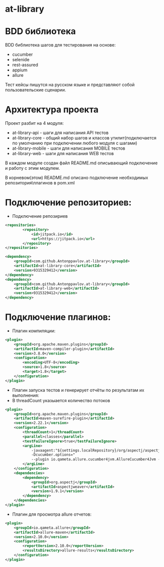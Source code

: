 at-library
=========================

BDD библиотека
=======================

BDD библиотека шагов для тестирования на основе:

- cucumber
- selenide
- rest-assured
- appium
- allure

Тест кейсы пишутся на русском языке и представляют собой пользовательские сценарии.

Архитектура проекта
====================
Проект разбит на 4 модуля:

- at-library-api - шаги для написания API тестов
- at-library-core - общий набор шагов и классов утилит(подключается по умолчанию при подключении любого модуля с шагами)
- at-library-mobile - шаги для написания MOBILE тестов
- at-library-web - шаги для написания WEB тестов

В каждом модуле создан файл README.md описывающий подключение и работу с этим модулем.

В корневом(этом) README.md описано подключение необходимых репозитория\плагинов в pom.xml


Подключение репозиториев:
====================

- Подключение репозириев
```xml
<repositories>
        <repository>
            <id>jitpack.io</id>
            <url>https://jitpack.io</url>
        </repository>
</repositories>

<dependency>
    <groupId>com.github.Antonppavlov.at-library</groupId>
    <artifactId>at-library-core</artifactId>
    <version>9315329412</version>
</dependency>
<dependency>
    <groupId>com.github.Antonppavlov.at-library</groupId>
    <artifactId>at-library-web</artifactId>
    <version>9315329412</version>
</dependency>
```

Подключение плагинов:
====================

- Плагин компиляции:
```xml
<plugin>
    <groupId>org.apache.maven.plugins</groupId>
    <artifactId>maven-compiler-plugin</artifactId>
    <version>3.8.0</version>
    <configuration>
        <encoding>UTF-8</encoding>
        <source>1.8</source>
        <target>1.8</target>
    </configuration>
</plugin>
```
- Плагин запуска тестов и генерирует отчёты по результатам их выполнения:
- В threadCount указыается количество потоков

```xml
<plugin>
    <groupId>org.apache.maven.plugins</groupId>
    <artifactId>maven-surefire-plugin</artifactId>
    <version>2.22.1</version>
    <configuration>
        <threadCount>1</threadCount>
        <parallel>classes</parallel>
        <testFailureIgnore>true</testFailureIgnore>
        <argLine>
            -javaagent:"${settings.localRepository}/org/aspectj/aspectjweaver/1.9.1/aspectjweaver-1.9.1.jar"
            -Dcucumber.options="
            --plugin io.qameta.allure.cucumber4jvm.AllureCucumber4Jvm --plugin com.epam.reportportal.cucumber.ScenarioReporter"
        </argLine>
    </configuration>
    <dependencies>
        <dependency>
            <groupId>org.aspectj</groupId>
            <artifactId>aspectjweaver</artifactId>
            <version>1.9.1</version>
        </dependency>
    </dependencies>
</plugin>
```
- Плагин для просмотра allure отчетов:

```xml
<plugin>
    <groupId>io.qameta.allure</groupId>
    <artifactId>allure-maven</artifactId>
    <version>2.10.0</version>
    <configuration>
        <reportVersion>2.10.0</reportVersion>
        <resultsDirectory>allure-results</resultsDirectory>
    </configuration>
</plugin>
```

